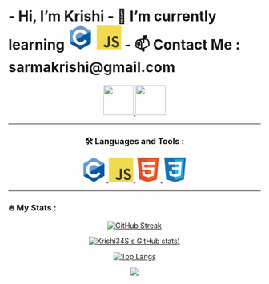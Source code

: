 <h1>
-  Hi, I’m Krishi
- 🌱 I’m currently learning <img src="https://github.com/devicons/devicon/blob/master/icons/c/c-original.svg" title="Java" alt="C" width="50" height="50"/> <img src="https://github.com/devicons/devicon/blob/master/icons/javascript/javascript-original.svg" title="JavaScript" alt="JavaScript" width="50" height="50"/>
- 📫 Contact Me : sarmakrishi@gmail.com 
</h1>

<div id="badges" align="center">
  <a href="https://www.instagram.com/_notk_/">
    <img src="https://img.icons8.com/clr-gls/344/instagram.png" height="60px" width="60px"/>
  </a>
  <a href="https://twitter.com/sarmakrishi">
    <img src="https://img.icons8.com/color/344/twitter--v2.png" height="60px" width="60px"/>
  </a>
</div>

---

<div align="center">

### :hammer_and_wrench: Languages and Tools :
   <a href="https://github.com/Krishi34S/C-Basics">
  <img src="https://github.com/devicons/devicon/blob/master/icons/c/c-original.svg" title="C" alt="C" width="50px" height="50px"/>
  </a>
		<a href="https://github.com/Krishi34S/Learning-Javascript">  
  <img src="https://github.com/devicons/devicon/blob/master/icons/javascript/javascript-original.svg" title="JavaScript" alt="JavaScript" width="50px" height="50px"/>
</a>
<a href="">
<img src="https://github.com/devicons/devicon/blob/1119b9f84c0290e0f0b38982099a2bd027a48bf1/icons/html5/html5-original.svg" title="HTML5" width="50px" height="50px">
</a>
<a href="https://github.com/Krishi34S/Learning-CSS">
<img src="https://raw.githubusercontent.com/devicons/devicon/1119b9f84c0290e0f0b38982099a2bd027a48bf1/icons/css3/css3-original.svg" height=50px width=50px>
</a>
</div>

---

### :fire: My Stats :
<div id="header" align="center">
	
[![GitHub Streak](https://github-readme-streak-stats.herokuapp.com?user=Krishi34S&theme=dracula&background=000000&border=00D5DD)](https://git.io/streak-stats)


[![Krishi34S's GitHub stats](https://github-readme-stats.vercel.app/api?username=Krishi34S&layout=compact&theme=radical))](https://github.com/Rashob/github-readme-stats)


[![Top Langs](https://github-readme-stats.vercel.app/api/top-langs/?username=Krishi34S&layout=compact&theme=vision-friendly-dark&title=blue)](https://github.com/Rashob/github-readme-stats)

![](https://komarev.com/ghpvc/?username=Krishi34S&color=orange)

</div>

<!---
Krishi34S/Krishi34S is a ✨ special ✨ repository because its `README.md` (this file) appears on your GitHub profile.
You can click the Preview link to take a look at your changes.
--->
